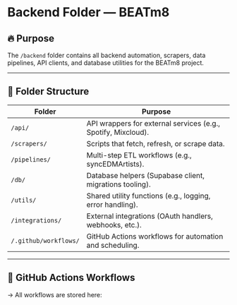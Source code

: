 # Backend Folder — BEATm8

## 🔥 Purpose
The `/backend` folder contains all backend automation, scrapers, data pipelines, API clients, and database utilities for the BEATm8 project.

---

## 📂 Folder Structure

| Folder                | Purpose                                                       |
|-----------------------|---------------------------------------------------------------|
| `/api/`               | API wrappers for external services (e.g., Spotify, Mixcloud). |
| `/scrapers/`          | Scripts that fetch, refresh, or scrape data.                  |
| `/pipelines/`         | Multi-step ETL workflows (e.g., syncEDMArtists).              |
| `/db/`                | Database helpers (Supabase client, migrations tooling).       |
| `/utils/`             | Shared utility functions (e.g., logging, error handling).     |
| `/integrations/`      | External integrations (OAuth handlers, webhooks, etc.).       |
| `/.github/workflows/` | GitHub Actions workflows for automation and scheduling.       |

---

## 🔧 GitHub Actions Workflows

→ All workflows are stored here:
